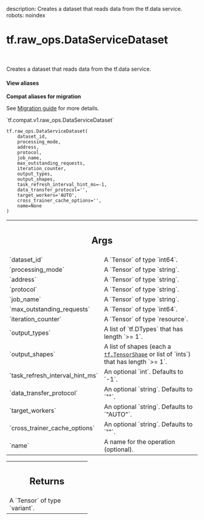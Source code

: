description: Creates a dataset that reads data from the tf.data service.
robots: noindex

# tf.raw_ops.DataServiceDataset

<!-- Insert buttons and diff -->

<table class="tfo-notebook-buttons tfo-api nocontent" align="left">

</table>



Creates a dataset that reads data from the tf.data service.


<section class="expandable">
  <h4 class="showalways">View aliases</h4>
  <p>
<b>Compat aliases for migration</b>
<p>See
<a href="https://www.tensorflow.org/guide/migrate">Migration guide</a> for
more details.</p>
<p>`tf.compat.v1.raw_ops.DataServiceDataset`</p>
</p>
</section>

<pre class="devsite-click-to-copy prettyprint lang-py tfo-signature-link">
<code>tf.raw_ops.DataServiceDataset(
    dataset_id,
    processing_mode,
    address,
    protocol,
    job_name,
    max_outstanding_requests,
    iteration_counter,
    output_types,
    output_shapes,
    task_refresh_interval_hint_ms=-1,
    data_transfer_protocol=&#x27;&#x27;,
    target_workers=&#x27;AUTO&#x27;,
    cross_trainer_cache_options=&#x27;&#x27;,
    name=None
)
</code></pre>



<!-- Placeholder for "Used in" -->


<!-- Tabular view -->
 <table class="responsive fixed orange">
<colgroup><col width="214px"><col></colgroup>
<tr><th colspan="2"><h2 class="add-link">Args</h2></th></tr>

<tr>
<td>
`dataset_id`<a id="dataset_id"></a>
</td>
<td>
A `Tensor` of type `int64`.
</td>
</tr><tr>
<td>
`processing_mode`<a id="processing_mode"></a>
</td>
<td>
A `Tensor` of type `string`.
</td>
</tr><tr>
<td>
`address`<a id="address"></a>
</td>
<td>
A `Tensor` of type `string`.
</td>
</tr><tr>
<td>
`protocol`<a id="protocol"></a>
</td>
<td>
A `Tensor` of type `string`.
</td>
</tr><tr>
<td>
`job_name`<a id="job_name"></a>
</td>
<td>
A `Tensor` of type `string`.
</td>
</tr><tr>
<td>
`max_outstanding_requests`<a id="max_outstanding_requests"></a>
</td>
<td>
A `Tensor` of type `int64`.
</td>
</tr><tr>
<td>
`iteration_counter`<a id="iteration_counter"></a>
</td>
<td>
A `Tensor` of type `resource`.
</td>
</tr><tr>
<td>
`output_types`<a id="output_types"></a>
</td>
<td>
A list of `tf.DTypes` that has length `>= 1`.
</td>
</tr><tr>
<td>
`output_shapes`<a id="output_shapes"></a>
</td>
<td>
A list of shapes (each a <a href="../../tf/TensorShape.md"><code>tf.TensorShape</code></a> or list of `ints`) that has length `>= 1`.
</td>
</tr><tr>
<td>
`task_refresh_interval_hint_ms`<a id="task_refresh_interval_hint_ms"></a>
</td>
<td>
An optional `int`. Defaults to `-1`.
</td>
</tr><tr>
<td>
`data_transfer_protocol`<a id="data_transfer_protocol"></a>
</td>
<td>
An optional `string`. Defaults to `""`.
</td>
</tr><tr>
<td>
`target_workers`<a id="target_workers"></a>
</td>
<td>
An optional `string`. Defaults to `"AUTO"`.
</td>
</tr><tr>
<td>
`cross_trainer_cache_options`<a id="cross_trainer_cache_options"></a>
</td>
<td>
An optional `string`. Defaults to `""`.
</td>
</tr><tr>
<td>
`name`<a id="name"></a>
</td>
<td>
A name for the operation (optional).
</td>
</tr>
</table>



<!-- Tabular view -->
 <table class="responsive fixed orange">
<colgroup><col width="214px"><col></colgroup>
<tr><th colspan="2"><h2 class="add-link">Returns</h2></th></tr>
<tr class="alt">
<td colspan="2">
A `Tensor` of type `variant`.
</td>
</tr>

</table>

